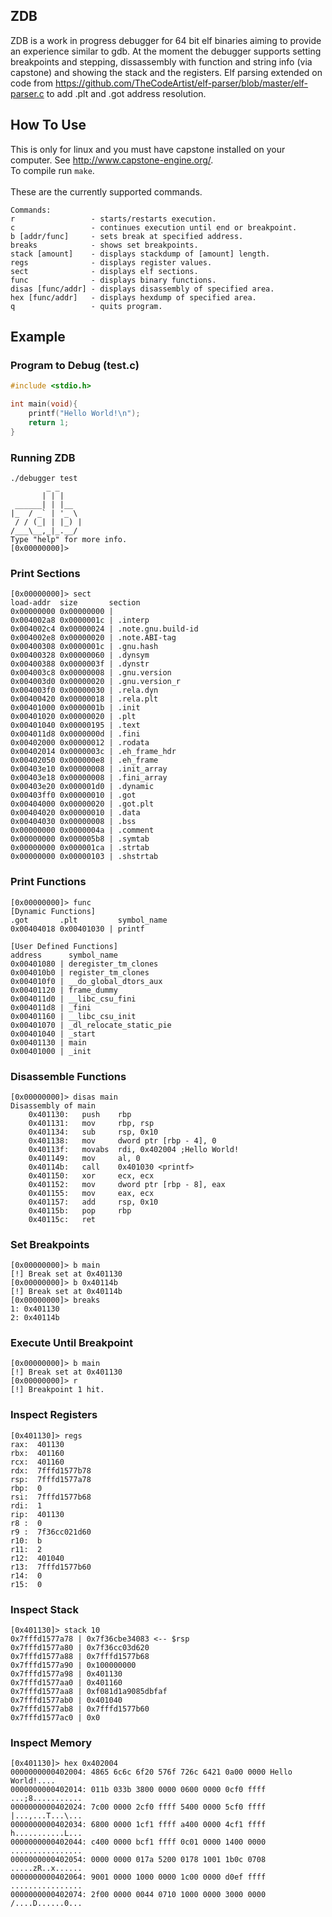 ## ZDB
ZDB is a work in progress debugger for 64 bit elf binaries aiming to provide an experience similar to gdb. At the moment the debugger supports setting breakpoints and stepping, dissassembly with function and string info (via capstone) and showing the stack and the registers. Elf parsing extended on code from https://github.com/TheCodeArtist/elf-parser/blob/master/elf-parser.c to add .plt and .got address resolution.

## How To Use
This is only for linux and you must have capstone installed on your computer. See http://www.capstone-engine.org/. </br>
To compile run `make`. </br></br>
These are the currently supported commands.
```
Commands:
r                 - starts/restarts execution.
c                 - continues execution until end or breakpoint.
b [addr/func]     - sets break at specified address.
breaks            - shows set breakpoints.
stack [amount]    - displays stackdump of [amount] length.
regs              - displays register values.
sect              - displays elf sections.
func              - displays binary functions.
disas [func/addr] - displays disassembly of specified area.
hex [func/addr]   - displays hexdump of specified area.
q                 - quits program.
```

## Example
### Program to Debug (test.c)
```C
#include <stdio.h>

int main(void){
	printf("Hello World!\n");
	return 1;
}
```
### Running ZDB
```
./debugger test
        _ _
       | | |
 ______| | |__
|_  / _` | '_ \
 / / (_| | |_) |
/___\__,_|_.__/
Type "help" for more info.
[0x00000000]>
```
### Print Sections
```
[0x00000000]> sect
load-addr  size       section
0x00000000 0x00000000 |
0x004002a8 0x0000001c | .interp
0x004002c4 0x00000024 | .note.gnu.build-id
0x004002e8 0x00000020 | .note.ABI-tag
0x00400308 0x0000001c | .gnu.hash
0x00400328 0x00000060 | .dynsym
0x00400388 0x0000003f | .dynstr
0x004003c8 0x00000008 | .gnu.version
0x004003d0 0x00000020 | .gnu.version_r
0x004003f0 0x00000030 | .rela.dyn
0x00400420 0x00000018 | .rela.plt
0x00401000 0x0000001b | .init
0x00401020 0x00000020 | .plt
0x00401040 0x00000195 | .text
0x004011d8 0x0000000d | .fini
0x00402000 0x00000012 | .rodata
0x00402014 0x0000003c | .eh_frame_hdr
0x00402050 0x000000e8 | .eh_frame
0x00403e10 0x00000008 | .init_array
0x00403e18 0x00000008 | .fini_array
0x00403e20 0x000001d0 | .dynamic
0x00403ff0 0x00000010 | .got
0x00404000 0x00000020 | .got.plt
0x00404020 0x00000010 | .data
0x00404030 0x00000008 | .bss
0x00000000 0x0000004a | .comment
0x00000000 0x000005b8 | .symtab
0x00000000 0x000001ca | .strtab
0x00000000 0x00000103 | .shstrtab
```

### Print Functions
```
[0x00000000]> func
[Dynamic Functions]
.got       .plt         symbol_name
0x00404018 0x00401030 | printf

[User Defined Functions]
address      symbol_name
0x00401080 | deregister_tm_clones
0x004010b0 | register_tm_clones
0x004010f0 | __do_global_dtors_aux
0x00401120 | frame_dummy
0x004011d0 | __libc_csu_fini
0x004011d8 | _fini
0x00401160 | __libc_csu_init
0x00401070 | _dl_relocate_static_pie
0x00401040 | _start
0x00401130 | main
0x00401000 | _init
```

### Disassemble Functions
```
[0x00000000]> disas main
Disassembly of main
    0x401130:   push    rbp
    0x401131:   mov     rbp, rsp
    0x401134:   sub     rsp, 0x10
    0x401138:   mov     dword ptr [rbp - 4], 0
    0x40113f:   movabs  rdi, 0x402004 ;Hello World!
    0x401149:   mov     al, 0
    0x40114b:   call    0x401030 <printf>
    0x401150:   xor     ecx, ecx
    0x401152:   mov     dword ptr [rbp - 8], eax
    0x401155:   mov     eax, ecx
    0x401157:   add     rsp, 0x10
    0x40115b:   pop     rbp
    0x40115c:   ret
```

### Set Breakpoints
```
[0x00000000]> b main
[!] Break set at 0x401130
[0x00000000]> b 0x40114b
[!] Break set at 0x40114b
[0x00000000]> breaks
1: 0x401130
2: 0x40114b
```
### Execute Until Breakpoint
```
[0x00000000]> b main
[!] Break set at 0x401130
[0x00000000]> r
[!] Breakpoint 1 hit.
```
### Inspect Registers
```
[0x401130]> regs
rax:  401130
rbx:  401160
rcx:  401160
rdx:  7fffd1577b78
rsp:  7fffd1577a78
rbp:  0
rsi:  7fffd1577b68
rdi:  1
rip:  401130
r8 :  0
r9 :  7f36cc021d60
r10:  b
r11:  2
r12:  401040
r13:  7fffd1577b60
r14:  0
r15:  0
```
### Inspect Stack
```
[0x401130]> stack 10
0x7fffd1577a78 | 0x7f36cbe34083 <-- $rsp
0x7fffd1577a80 | 0x7f36cc03d620
0x7fffd1577a88 | 0x7fffd1577b68
0x7fffd1577a90 | 0x100000000
0x7fffd1577a98 | 0x401130
0x7fffd1577aa0 | 0x401160
0x7fffd1577aa8 | 0xf081d1a9085dbfaf
0x7fffd1577ab0 | 0x401040
0x7fffd1577ab8 | 0x7fffd1577b60
0x7fffd1577ac0 | 0x0
```
### Inspect Memory
```
[0x401130]> hex 0x402004
0000000000402004: 4865 6c6c 6f20 576f 726c 6421 0a00 0000 Hello World!....
0000000000402014: 011b 033b 3800 0000 0600 0000 0cf0 ffff ...;8...........
0000000000402024: 7c00 0000 2cf0 ffff 5400 0000 5cf0 ffff |...,...T...\...
0000000000402034: 6800 0000 1cf1 ffff a400 0000 4cf1 ffff h...........L...
0000000000402044: c400 0000 bcf1 ffff 0c01 0000 1400 0000 ................
0000000000402054: 0000 0000 017a 5200 0178 1001 1b0c 0708 .....zR..x......
0000000000402064: 9001 0000 1000 0000 1c00 0000 d0ef ffff ................
0000000000402074: 2f00 0000 0044 0710 1000 0000 3000 0000 /....D......0...
```
